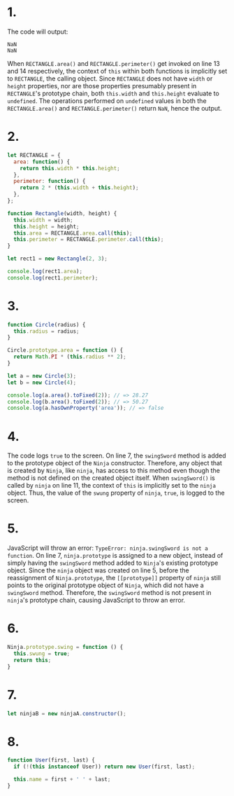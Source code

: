 # 1.
The code will output:
```
NaN
NaN
```
When `RECTANGLE.area()` and `RECTANGLE.perimeter()` get invoked on line 13 and 14 respectively, the context of `this` within both functions is implicitly set to `RECTANGLE`, the calling object. Since `RECTANGLE` does not have `width` or `height` properties, nor are those properties presumably present in `RECTANGLE`'s prototype chain, both `this.width` and `this.height` evaluate to `undefined`. The operations performed on `undefined` values in both the `RECTANGLE.area()` and `RECTANGLE.perimeter()` return `NaN`, hence the output.

# 2.
```js
let RECTANGLE = {
  area: function() {
    return this.width * this.height;
  },
  perimeter: function() {
    return 2 * (this.width + this.height);
  },
};

function Rectangle(width, height) {
  this.width = width;
  this.height = height;
  this.area = RECTANGLE.area.call(this);
  this.perimeter = RECTANGLE.perimeter.call(this);
}

let rect1 = new Rectangle(2, 3);

console.log(rect1.area);
console.log(rect1.perimeter);
```

# 3.
```js
function Circle(radius) {
  this.radius = radius;
}

Circle.prototype.area = function () {
  return Math.PI * (this.radius ** 2);
}

let a = new Circle(3);
let b = new Circle(4);

console.log(a.area().toFixed(2)); // => 28.27
console.log(b.area().toFixed(2)); // => 50.27
console.log(a.hasOwnProperty('area')); // => false
```

# 4.
The code logs `true` to the screen.
On line 7, the `swingSword` method is added to the prototype object of the `Ninja` constructor. Therefore, any object that is created by `Ninja`, like `ninja`, has access to this method even though the method is not defined on the created object itself. When `swingSword()` is called by `ninja` on line 11, the context of `this` is implicitly set to the `ninja` object. Thus, the value of the `swung` property of `ninja`, `true`, is logged to the screen.

# 5.
JavaScript will throw an error: `TypeError: ninja.swingSword is not a function`.
On line 7, `ninja.prototype` is assigned to a new object, instead of simply having the `swingSword` method added to `Ninja`'s existing prototype object. Since the `ninja` object was created on line 5, before the reassignment of `Ninja.prototype`, the `[[prototype]]` property of `ninja` still points to the original prototype object of `Ninja`, which did not have a `swingSword` method. Therefore, the `swingSword` method is not present in `ninja`'s prototype chain, causing JavaScript to throw an error.

# 6.
```js
Ninja.prototype.swing = function () {
  this.swung = true;
  return this;
}
```

# 7.
```js
let ninjaB = new ninjaA.constructor();
```

# 8.
```js
function User(first, last) {
  if (!(this instanceof User)) return new User(first, last);

  this.name = first + ' ' + last;
}
```